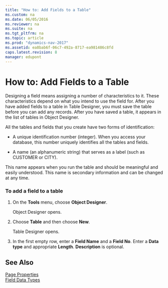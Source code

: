 ```yaml
---
title: "How to: Add Fields to a Table"
ms.custom: na
ms.date: 06/05/2016
ms.reviewer: na
ms.suite: na
ms.tgt_pltfrm: na
ms.topic: article
ms.prod: "dynamics-nav-2017"
ms.assetid: ea8bab6f-06c7-492a-8717-ea981486c8fd
caps.latest.revision: 8
manager: edupont
---
```

# How to: Add Fields to a Table
Designing a field means assigning a number of characteristics to it. These characteristics depend on what you intend to use the field for. After you have added fields to a table in Table Designer, you must save the table before you can add any records. After you have saved a table, it appears in the list of tables in Object Designer.  
  
 All the tables and fields that you create have two forms of identification:  
  
-   A unique identification number \(integer\). When you access your database, this number uniquely identifies all the tables and fields.  
  
-   A name \(an alphanumeric string\) that serves as a label \(such as CUSTOMER or CITY\).  
  
 This name appears when you run the table and should be meaningful and easily understood. This name is secondary information and can be changed at any time.  
  
### To add a field to a table  
  
1.  On the **Tools** menu, choose **Object Designer**.  
  
     Object Designer opens.  
  
2.  Choose **Table** and then choose **New**.  
  
     Table Designer opens.  
  
3.  In the first empty row, enter a **Field Name** and a **Field No**. Enter a **Data type** and appropriate **Length**. **Description** is optional.  
  
## See Also  
 [Page Properties](Page-Properties.md)   
 [Field Data Types](Field-Data-Types.md)
